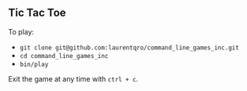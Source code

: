 ## Tic Tac Toe

To play:

* `git clone git@github.com:laurentqro/command_line_games_inc.git`
* `cd command_line_games_inc`
* `bin/play`

Exit the game at any time with `ctrl + c`.
